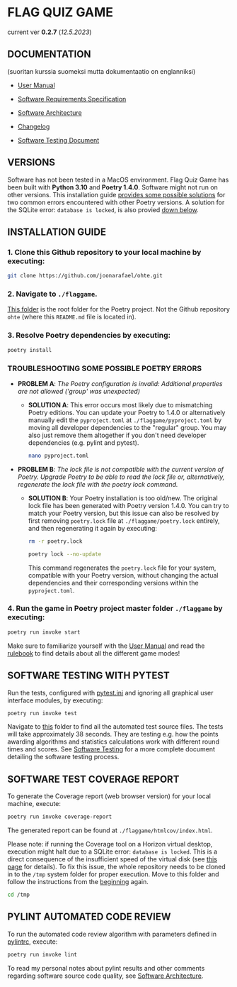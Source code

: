 # FLAG QUIZ GAME

current ver **0.2.7** (*12.5.2023*)

## DOCUMENTATION

(suoritan kurssia suomeksi mutta dokumentaatio on englanniksi)

- [User Manual](./documentation/user_manual.md)

- [Software Requirements Specification](./documentation/requirements_specification.md)

- [Software Architecture](./documentation/architecture.md)

- [Changelog](./documentation/changelog.md)

- [Software Testing Document](./documentation/software_testing.md)

## VERSIONS

Software has not been tested in a MacOS environment. Flag Quiz Game has been built with **Python 3.10** and **Poetry 1.4.0**. Software might not run on other versions. This installation guide [provides some possible solutions](./README.md#troubleshooting-some-possible-poetry-errors) for two common errors encountered with other Poetry versions. A solution for the SQLite error: `database is locked`, is also provied [down below](./README.md#software-test-coverage-report).

## INSTALLATION GUIDE

### 1. Clone this Github repository to your local machine by executing:

```bash
git clone https://github.com/joonarafael/ohte.git
```

### 2. Navigate to `./flaggame`.

[This folder](./flaggame/) is the root folder for the Poetry project. Not the Github repository `ohte` (where this `README.md` file is located in).

### 3. Resolve Poetry dependencies by executing:

```bash
poetry install
```

### TROUBLESHOOTING SOME POSSIBLE POETRY ERRORS

- **PROBLEM A**: *The Poetry configuration is invalid: Additional properties are not allowed ('group' was unexpected)*

  - **SOLUTION A**: This error occurs most likely due to mismatching Poetry editions. You can update your Poetry to 1.4.0 or alternatively manually edit the `pyproject.toml` at `./flaggame/pyproject.toml` by moving all developer dependencies to the "regular" group. You may also just remove them altogether if you don't need developer dependencies (e.g. pylint and pytest).

    ```bash
    nano pyproject.toml
    ```

- **PROBLEM B**: *The lock file is not compatible with the current version of Poetry. Upgrade Poetry to be able to read the lock file or, alternatively, regenerate the lock file with the poetry lock command.*

  - **SOLUTION B**: Your Poetry installation is too old/new. The original lock file has been generated with Poetry version 1.4.0. You can try to match your Poetry version, but this issue can also be resolved by first removing `poetry.lock` file at `./flaggame/poetry.lock` entirely, and then regenerating it again by executing:

    ```bash
    rm -r poetry.lock
    ```

    ```bash
    poetry lock --no-update
    ```

    This command regenerates the `poetry.lock` file for your system, compatible with your Poetry version, without changing the actual dependencies and their corresponding versions within the `pyproject.toml`.

### 4. Run the game in Poetry project master folder `./flaggame` by executing:

```bash
poetry run invoke start
```

Make sure to familiarize yourself with the [User Manual](./documentation/user_manual.md) and read the [rulebook](./flaggame/src/logs/gamerules.txt) to find details about all the different game modes!

## SOFTWARE TESTING WITH PYTEST

Run the tests, configured with [pytest.ini](./flaggame/pytest.ini) and ignoring all graphical user interface modules, by executing:

```bash
poetry run invoke test
```

Navigate to [this](./flaggame/src/tests/) folder to find all the automated test source files. The tests will take approximately 38 seconds. They are testing e.g. how the points awarding algorithms and statistics calculations work with different round times and scores. See [Software Testing](./documentation/software_testing.md) for a more complete document detailing the software testing process.

## SOFTWARE TEST COVERAGE REPORT

To generate the Coverage report (web browser version) for your local machine, execute:

```bash
poetry run invoke coverage-report
```

The generated report can be found at `./flaggame/htmlcov/index.html`.

Please note: if running the Coverage tool on a Horizon virtual desktop, execution might halt due to a SQLite error: `database is locked`. This is a direct consequence of the insufficient speed of the virtual disk (see [this page](https://ohjelmistotekniikka-hy.github.io/python/toteutus#sqlite-tietokanta-lukkiutuminen-virtuaality%C3%B6asemalla) for details). To fix this issue, the whole repository needs to be cloned in to the `/tmp` system folder for proper execution. Move to this folder and follow the instructions from the [beginning](./README.md#installation-guide) again.

```bash
cd /tmp
```

## PYLINT AUTOMATED CODE REVIEW

To run the automated code review algorithm with parameters defined in [pylintrc](./flaggame/.pylintrc), execute:

```bash
poetry run invoke lint
```

To read my personal notes about pylint results and other comments regarding software source code quality, see [Software Architecture](./documentation/architecture.md#remaining-issues-with-source-code-quality--software-logic).
